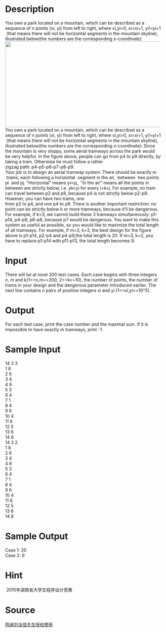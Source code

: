
# Description

<div class="content"><div>You own a park located on a mountain, which can be described as a sequence of n points (xi, yi) from left to right, where xi,yi&gt;0, xi&lt;xi+1, yi!=yi+1  (that means there will not be horizontal segments in the mountain skyline), illustrated below(the numbers are the corresponding x-coordinate): </div>
<div><img src="source/bzoj/4254/img/aHR0cHM6Ly9seWRzeS5jb20vSnVkZ2VPbmxpbmUvdXBsb2FkLzIwMTUwOS9mZi5QTkc=.PNG" width="754" height="277" alt=""/></div>
<div></div>
<div>You own a park located on a mountain, which can be described as a sequence of n points (xi, yi) from left to right, where xi,yi&gt;0, xi&lt;xi+1, yi!=yi+1  (that means there will not be horizontal segments in the mountain skyline), illustrated below(the numbers are the corresponding x-coordinate): Since the mountain is very sloppy, some aerial tramways across the park would be very helpful. In the figure above, people can go from p4 to p9 directly, by taking a tram. Otherwise he must follow a rather </div>
<div>zigzag path: p4-p5-p6-p7-p8-p9. </div>
<div>Your job is to design an aerial tramway system. There should be exactly m  trams, each following a horizontal  segment in the air,  between  two points pi  and pj. &#34;Horizontal&#34; means yi=yj,  “in the air&#34; means all the points in between are strictly below, i.e. yk&lt;yi for every i&lt;k&lt;j. For example, no tram can travel between p2 and p9, because p4 is not strictly below p2-p9. However, you can have two trams, one </div>
<div>from p2 to p4, and one p4 to p9. There is another important restriction: no point can be strictly below k or more tramways, because it’ll be dangerous. For example, if k=3, we cannot build these 3 tramways simultaneously: p1-p14, p4-p9, p6-p8, because p7 would be dangerous. You want to make this system as useful as possible, so you would like to maximize the total length of all tramways. For example, if m=3, k=3, the best design for the figure above is p1-p14, p2-p4 and p4-p9,the total length is 20. If m=3, k=2, you have to replace p1-p14 with p11-p13, the total length becomes 9. </div>
<p></p></div>

# Input

<div class="content"><div>There will be at most 200 test cases. Each case begins with three integers n, m and k(1&lt;=n,m&lt;=200, 2&lt;=k&lt;=10), the number of points, the number of trams in your design and the dangerous parameter introduced earlier. The next line contains n pairs of positive integers xi and yi.(1&lt;=xi,yi&lt;=10^5).  </div>
<div></div>
<p></p></div>

# Output

<div class="content"><div>For each test case, print the case number and the maximal sum. If it is impossible to have exactly m tramways, print -1. </div>
<div></div>
<p></p></div>

# Sample Input

<div class="content"><span class="sampledata">14 3 3 <br/>
1 8 <br/>
2 6 <br/>
3 4 <br/>
4 6 <br/>
5 3 <br/>
6 4 <br/>
7 1 <br/>
8 4 <br/>
9 6 <br/>
10 4 <br/>
11 6 <br/>
12 5 <br/>
13 6 <br/>
14 8 <br/>
14 3 2 <br/>
1 8 <br/>
2 6 <br/>
3 4 <br/>
4 6 <br/>
5 3 <br/>
6 4 <br/>
7 1 <br/>
8 4 <br/>
9 6 <br/>
10 4 <br/>
11 6 <br/>
12 5 <br/>
13 6 <br/>
14 8 </span></div>

# Sample Output

<div class="content"><span class="sampledata">Case 1: 20 <br/>
Case 2: 9 </span></div>

# Hint

<div class="content"><p></p><p> 2015年湖南省大学生程序设计竞赛</p><p></p></div>

# Source

<div class="content"><p><a href="problemset.php?search=鸣谢刘汝佳先生授权使用">鸣谢刘汝佳先生授权使用</a></p></div>

